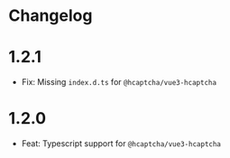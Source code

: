 # Changelog

# 1.2.1

- Fix: Missing `index.d.ts` for `@hcaptcha/vue3-hcaptcha`

# 1.2.0

- Feat: Typescript support for `@hcaptcha/vue3-hcaptcha`
